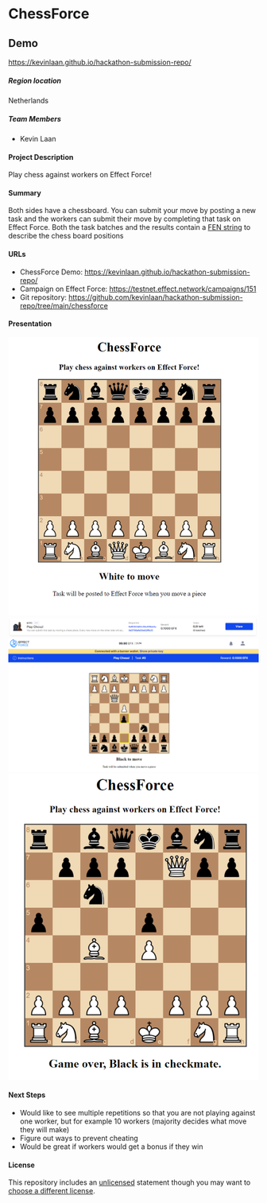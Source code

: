 # ChessForce
## Demo
https://kevinlaan.github.io/hackathon-submission-repo/

##### Region location
Netherlands

##### Team Members
- Kevin Laan

#### Project Description
Play chess against workers on Effect Force! 

#### Summary
Both sides have a chessboard. You can submit your move by posting a new task and the workers can submit their move by completing that task on Effect Force. Both the task batches and the results contain a [FEN string](https://nl.wikipedia.org/wiki/Forsyth-Edwards_Notation) to describe the chess board positions

#### URLs
- ChessForce Demo: https://kevinlaan.github.io/hackathon-submission-repo/
- Campaign on Effect Force: https://testnet.effect.network/campaigns/151
- Git repository: https://github.com/kevinlaan/hackathon-submission-repo/tree/main/chessforce

#### Presentation
![ChessForce Start](assets/chessforce_start.png)
![ChessForce Campaign](assets/chessforce_campaign.png)
![ChessForce Worker](assets/chessforce_worker-move.png)
![ChessForce Game Over](assets/chessforce_game-over.png)

#### Next Steps
- Would like to see multiple repetitions so that you are not playing against one worker, but for example 10 workers (majority decides what move they will make)
- Figure out ways to prevent cheating
- Would be great if workers would get a bonus if they win

#### License
This repository includes an [unlicensed](http://unlicense.org/) statement though you may want to [choose a different license](https://choosealicense.com/).

